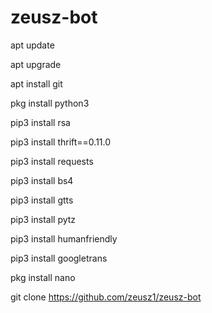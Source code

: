# zeusz-bot
apt update

apt upgrade

apt install git

pkg install python3

pip3 install rsa

pip3 install thrift==0.11.0

pip3 install requests

pip3 install bs4

pip3 install gtts

pip3 install pytz

pip3 install humanfriendly

pip3 install googletrans

pkg install nano

git clone https://github.com/zeusz1/zeusz-bot

